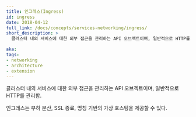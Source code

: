 ```yaml
---
title: 인그레스(Ingress)
id: ingress
date: 2018-04-12
full_link: /docs/concepts/services-networking/ingress/
short_description: >
  클러스터 내의 서비스에 대한 외부 접근을 관리하는 API 오브젝트이며, 일반적으로 HTTP를 관리함.

aka:
tags:
- networking
- architecture
- extension
---
```

 클러스터 내의 서비스에 대한 외부 접근을 관리하는 API 오브젝트이며, 일반적으로 HTTP를 관리함.

<!--more-->

인그레스는 부하 분산, SSL 종료, 명칭 기반의 가상 호스팅을 제공할 수 있다.

